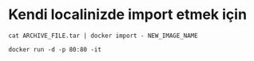 # Kendi localinizde import etmek için 

```cat ARCHIVE_FILE.tar | docker import - NEW_IMAGE_NAME```

```docker run -d -p 80:80 -it ```
